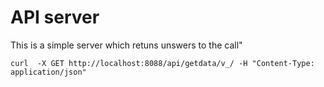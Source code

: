 # API server

This is a simple server which retuns unswers to the call"

    curl  -X GET http://localhost:8088/api/getdata/v_/ -H "Content-Type: application/json"

